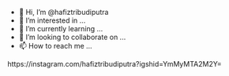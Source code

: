 - 👋 Hi, I’m @hafiztribudiputra
- 👀 I’m interested in ...
- 🌱 I’m currently learning ...
- 💞️ I’m looking to collaborate on ...
- 📫 How to reach me ...

<!---
hafiztribudiputra/hafiztribudiputra is a ✨ special ✨ repository because its `README.md` (this file) appears on your GitHub profile.
You can click the Preview link to take a look at your changes.
--->https://instagram.com/hafiztribudiputra?igshid=YmMyMTA2M2Y=
